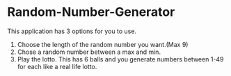 # Random-Number-Generator

This application has 3 options for you to use.
1. Choose the length of the random number you want.(Max 9)
2. Chose a random number between a max and min.
3. Play the lotto. This has 6 balls and you generate numbers between 1-49 for each like a real life lotto.
